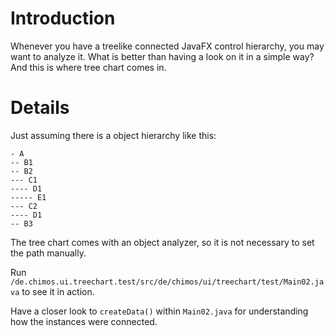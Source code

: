 # Introduction #

Whenever you have a treelike connected JavaFX control hierarchy, you may want to analyze it. What is better than having a look on it in a simple way?
And this is where tree chart comes in.


# Details #

Just assuming there is a object hierarchy like this:
```
- A
-- B1
-- B2
--- C1
---- D1
----- E1
--- C2
---- D1
-- B3
```

The tree chart comes with an object analyzer, so it is not necessary to set the path manually.

Run `/de.chimos.ui.treechart.test/src/de/chimos/ui/treechart/test/Main02.java` to see it in action.

Have a closer look to `createData()` within `Main02.java` for understanding how the instances were connected.